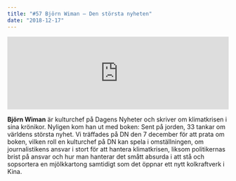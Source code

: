 ```yaml
---
title: "#57 Björn Wiman – Den största nyheten"
date: "2018-12-17"
---
```


<iframe src="https://w.soundcloud.com/player/?url=https%3A//api.soundcloud.com/tracks/546234471&amp;color=%23ff5500&amp;auto_play=false&amp;hide_related=false&amp;show_comments=true&amp;show_user=true&amp;show_reposts=false&amp;show_teaser=true" width="100%" height="166" frameborder="no" scrolling="no"></iframe>

**Björn Wiman** är kulturchef på Dagens Nyheter och skriver om klimatkrisen i sina krönikor. Nyligen kom han ut med boken: Sent på jorden, 33 tankar om världens största nyhet. Vi träffades på DN den 7 december för att prata om boken, vilken roll en kulturchef på DN kan spela i omställningen, om journalistikens ansvar i stort för att hantera klimatkrisen, liksom politikernas brist på ansvar och hur man hanterar det smått absurda i att stå och sopsortera en mjölkkartong samtidigt som det öppnar ett nytt kolkraftverk i Kina.
